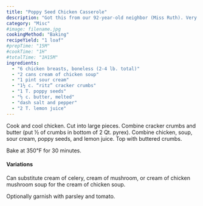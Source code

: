 ```yaml
---
title: "Poppy Seed Chicken Casserole"
description: "Got this from our 92-year-old neighbor (Miss Ruth). Very good."
category: "Misc"
#image: filename.jpg
cookingMethod: "Baking"
recipeYield: "1 loaf"
#prepTime: "15M"
#cookTime: "1H"
#totalTime: "1H15M"
ingredients:
  - "6 chicken breasts, boneless (2-4 lb. total)"
  - "2 cans cream of chicken soup"
  - "1 pint sour cream"
  - "1½ c. “ritz” cracker crumbs"
  - "1 T. poppy seeds"
  - "½ c. butter, melted"
  - "dash salt and pepper"
  - "2 T. lemon juice"
---
```


Cook and cool chicken. Cut into large pieces.
Combine cracker crumbs and butter (put ½ of crumbs in bottom of 2 Qt. pyrex). Combine chicken, soup, sour cream, poppy seeds, and lemon juice. Top with buttered crumbs.

Bake at 350℉ for 30 minutes.

#### Variations

Can substitute cream of celery, cream of mushroom, or cream of chicken mushroom soup for the cream of chicken soup.

Optionally garnish with parsley and tomato.

